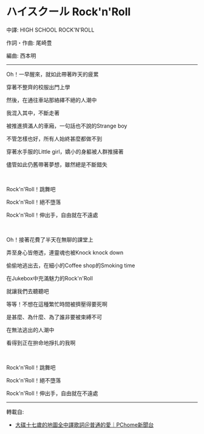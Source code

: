 # ハイスクール Rock'n'Roll

中譯: HIGH SCHOOL ROCK'N'ROLL

作詞・作曲: 尾崎豊

編曲: 西本明

---

Oh！一早醒來，就如此帶著昨天的疲累

穿著不整齊的校服出門上學

然後，在通往車站那絡繹不絕的人潮中

我混入其中，不斷走著

被推進擠滿人的車廂，一句話也不說的Strange boy

不管怎樣也好，所有人始終甚麼都做不到

穿著水手服的Little girl，嬌小的身軀被人群推擁著

儘管如此仍舊帶著夢想，雖然總是不斷錯失

<br>

Rock'n'Roll！跳舞吧

Rock'n'Roll！絕不墮落

Rock'n'Roll！伸出手，自由就在不遠處

<br>

Oh！接著花費了半天在無聊的課堂上

弄至身心皆倦透，連靈魂也被Knock knock down

偷偷地逃出去，在細小的Coffee shop的Smoking time

在Jukebox中充滿魅力的Rock'n'Roll

就讓我們去聽聽吧

等等！不想在這種繁忙時間被擠壓得要死啊

是甚麼、為什麼、為了誰非要被束縛不可

在無法逃出的人潮中

看得到正在拚命地掙扎的我啊

<br>

Rock'n'Roll！跳舞吧

Rock'n'Roll！絕不墮落

Rock'n'Roll！伸出手，自由就在不遠處

---
轉載自:

- [大碟十七歲的地圖全中譯歌詞＠普通的愛｜PChome新聞台](https://mypaper.pchome.com.tw/forgetnot/post/1239865060)